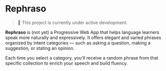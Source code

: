 # Rephraso

> 🚧 This project is currently under active development.

**Rephraso** is (not yet) a Progressive Web App that helps language learners speak more naturally and expressively.
It offers elegant and varied phrases organized by intent categories — such as asking a question, making a suggestion, or stating an opinion.

Each time you select a category, you'll receive a random phrase from that specific collection to enrich your speech and build fluency.
